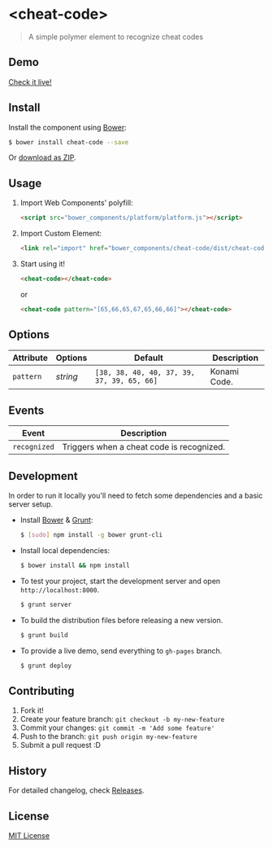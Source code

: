 # &lt;cheat-code&gt;

> A simple polymer element to recognize cheat codes

## Demo

[Check it live!](http://iamolivinius.github.io/cheat-code)

## Install

Install the component using [Bower](http://bower.io/):

```sh
$ bower install cheat-code --save
```

Or [download as ZIP](https://github.com/iamolivinius/cheat-code/archive/master.zip).

## Usage

1. Import Web Components' polyfill:

    ```html
    <script src="bower_components/platform/platform.js"></script>
    ```

2. Import Custom Element:

    ```html
    <link rel="import" href="bower_components/cheat-code/dist/cheat-code.html">
    ```

3. Start using it!

    ```html
    <cheat-code></cheat-code>
    ```
    
    or
    
    ```html
    <cheat-code pattern="[65,66,65,67,65,66,66]"></cheat-code>
    ```

## Options

Attribute     | Options     | Default      | Description
---           | ---         | ---          | ---
`pattern`     | *string*    | `[38, 38, 40, 40, 37, 39, 37, 39, 65, 66]`    | Konami Code.

## Events

Event         | Description
---           | ---
`recognized`  | Triggers when a cheat code is recognized.

## Development

In order to run it locally you'll need to fetch some dependencies and a basic server setup.

* Install [Bower](http://bower.io/) & [Grunt](http://gruntjs.com/):

    ```sh
    $ [sudo] npm install -g bower grunt-cli
    ```

* Install local dependencies:

    ```sh
    $ bower install && npm install
    ```

* To test your project, start the development server and open `http://localhost:8000`.

    ```sh
    $ grunt server
    ```

* To build the distribution files before releasing a new version.

    ```sh
    $ grunt build
    ```

* To provide a live demo, send everything to `gh-pages` branch.

    ```sh
    $ grunt deploy
    ```

## Contributing

1. Fork it!
2. Create your feature branch: `git checkout -b my-new-feature`
3. Commit your changes: `git commit -m 'Add some feature'`
4. Push to the branch: `git push origin my-new-feature`
5. Submit a pull request :D

## History

For detailed changelog, check [Releases](https://github.com/iamolivinius/cheat-code/releases).

## License

[MIT License](http://opensource.org/licenses/MIT)
